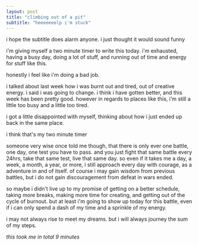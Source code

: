 ```yaml
---
layout: post
title: "climbing out of a pit"
subtitle: "heeeeeeelp i'm stuck"
---
```


i hope the subtitle does alarm anyone. i just thought it would sound funny

i'm giving myself a two minute timer to write this today. i'm exhausted, having a busy day, doing a lot of stuff, and running out of time and energy for stuff like this.

honestly i feel like i'm doing a bad job.

i talked about last week how i was burnt out and tired, out of creative energy. i said i was going to change. i think i have gotten better, and this week has been pretty good. however in regards to places like this, i'm still a little too busy and a little too tired.

i got a little disappointed with myself, thinking about how i just ended up back in the same place.

i think that's my two minute timer

someone very wise once told me though, that there is only ever one battle, one day, one test you have to pass. and you just fight that same battle every 24hrs, take that same test, live that same day. so even if it takes me a day, a week, a month, a year, or more, i still approach every day with courage, as a adventure in and of itself. of course i may gain wisdom from previous battles, but i do not gain discouragement from defeat in wars ended.

so maybe i didn't live up to my promise of getting on a better schedule, taking more breaks, making more time for creating, and getting out of the cycle of burnout.
but at least i'm going to show up today for this battle, even if i can only spend a dash of my time and a sprinkle of my energy.

i may not always rise to meet my dreams. but i will always journey the sum of my steps.

_this took me in total 9 minutes_

